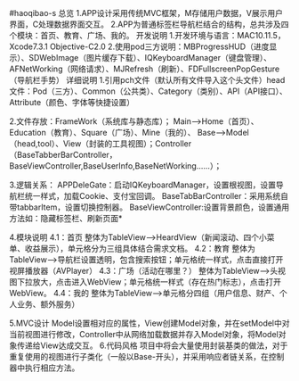 #haoqibao-s
总览
1.APP设计采用传统MVC框架，M存储用户数据，V展示用户界面，C处理数据界面交互。
2.APP为普通标签栏导航栏结合的结构，总共涉及四个模块：首页、教育、广场、我的。
开发说明
1.开发环境与语言：MAC10.11.5，Xcode7.3.1 Objective-C2.0
2.使用pod三方说明：MBProgressHUD（进度显示）、SDWebImage（图片缓存下载）、IQKeyboardManager（键盘管理）、AFNetWorking（网络请求）、MJRefresh（刷新）、FDFullscreenPopGesture（导航栏手势）
详细说明
1.引用pch文件（默认所有文件导入这个头文件）head文件：Pod（三方）、Common（公共类）、Category（类别）、API（API接口）、Attribute（颜色、字体等快捷设置）

2.文件存放：FrameWork（系统库与静态库）；
Main—>Home（首页）、Education（教育）、Square（广场）、Mine（我的）、
Base—>Model（head,tool）、View（封装的工具视图）；Controller（BaseTabberBarController，BaseViewController,BaseUserInfo,BaseNetWorking......）；

3.逻辑关系：
APPDeleGate：启动IQKeyboardManager，设置根视图，设置导航栏统一样式，加载Cookie、支付宝回调。
BaseTabBarController：采用系统自带tabbarItem，设置切换控制器。
BaseViewController:设置背景颜色，设置通用方法如：隐藏标签栏、刷新页面*

4.模块说明
4.1：首页
整体为TableView—>HeardView（新闻滚动、四个小菜单、收益展示），单元格分为三组具体结合需求文档。
4.2：教育
整体为TableView—>导航栏设置透明，包含搜索按钮；单元格统一样式，点击直接打开视屏播放器（AVPlayer）
4.3：广场（活动在哪里？）
整体为TableView—>头视图下拉放大，点击进入WebView；单元格统一样式（存在热门标志），点击打开WebView。
4.4：我的
整体为TableView—>单元格分四组（用户信息、财产、个人业务、额外服务）

5.MVC设计
Model设置相对应的属性，View创建Model对象，并在setModel中对当前视图进行修改，Controller中从网络加载数据并存入Model对象，将Model对象传递给View达成交互。
6.代码风格
项目中将会大量使用封装基类的做法，对于重复使用的视图进行子类化（一般以Base-开头），并采用响应者链关系，在控制器中执行相应方法。




